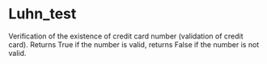 # Luhn_test
Verification of the existence of credit card number (validation of credit card). Returns True if the number is valid, returns False if the number is not valid.
